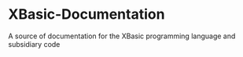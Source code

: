 # XBasic-Documentation
A source of documentation for the XBasic programming language and subsidiary code
